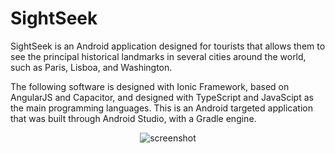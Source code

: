 # SightSeek
SightSeek is an Android application designed for tourists that allows them to see the principal historical landmarks in several cities around the world, such as Paris, Lisboa, and Washington.

The following software is designed with Ionic Framework, based on AngularJS and Capacitor, and designed with TypeScript and JavaScipt as the main programming languages. This is an Android targeted application that was built through Android Studio, with a Gradle engine.

<div align="center"> 
  <img src="https://placehold.co/600x400?text=Your+Screenshot+here" alt="screenshot" />
</div>
